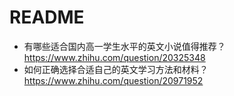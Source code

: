 # README

- 有哪些适合国内高一学生水平的英文小说值得推荐？https://www.zhihu.com/question/20325348
- 如何正确选择合适自己的英文学习方法和材料？https://www.zhihu.com/question/20971952